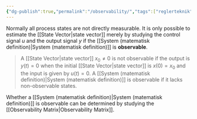 ```yaml
---
{"dg-publish":true,"permalink":"/observability/","tags":["reglerteknik"]}
---
```


Normally all process states are not directly measurable. It is only possible to estimate the [[State Vector\|state vector]] merely by studying the control signal $u$ and the output signal $y$ if the [[System (matematisk definition)\|System (matematisk definition)]] is **observable**.

> A [[State Vector\|state vector]] $x_{0} \neq 0$ is not observable if the output is $y(t)=0$ when the initial [[State Vector\|state vector]] is $x(0)=x_{0}$ and the input is given by $u(t)=0$. A [[System (matematisk definition)\|System (matematisk definition)]] is observable if it lacks non-observable states.

Whether a [[System (matematisk definition)\|System (matematisk definition)]] is observable can be determined by studying the [[Observability Matrix\|Observability Matrix]].
